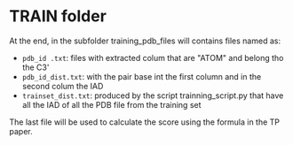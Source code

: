 # TRAIN folder

At the end, in the subfolder training_pdb_files will contains files named as:
- `pdb_id .txt`: files with extracted colum that are "ATOM" and belong tho the C3'
- `pdb_id_dist.txt`: with the pair base int the first column and in the second colum the IAD
- `trainset_dist.txt`: produced by the script trainning_script.py that have all the IAD of all the PDB file from the training set

The last file will be used to calculate the score using the formula in the TP paper.

